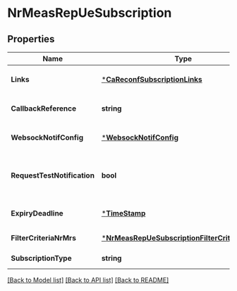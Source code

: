 # NrMeasRepUeSubscription

## Properties
Name | Type | Description | Notes
------------ | ------------- | ------------- | -------------
**Links** | [***CaReconfSubscriptionLinks**](CaReconfSubscription__links.md) |  | [optional] [default to null]
**CallbackReference** | **string** | URI exposed by the client on which to receive notifications via HTTP. See note. | [optional] [default to null]
**WebsockNotifConfig** | [***WebsockNotifConfig**](WebsockNotifConfig.md) |  | [optional] [default to null]
**RequestTestNotification** | **bool** | Shall be set to TRUE by the service consumer to request a test notification via HTTP on the callbackReference URI, specified in ETSI GS MEC 009 [6], as described in clause 6.12a. | [optional] [default to null]
**ExpiryDeadline** | [***TimeStamp**](TimeStamp.md) |  | [optional] [default to null]
**FilterCriteriaNrMrs** | [***NrMeasRepUeSubscriptionFilterCriteriaNrMrs**](NrMeasRepUeSubscription_filterCriteriaNrMrs.md) |  | [default to null]
**SubscriptionType** | **string** | Shall be set to \&quot;NrMeasRepUeSubscription\&quot;. | [default to null]

[[Back to Model list]](../README.md#documentation-for-models) [[Back to API list]](../README.md#documentation-for-api-endpoints) [[Back to README]](../README.md)


